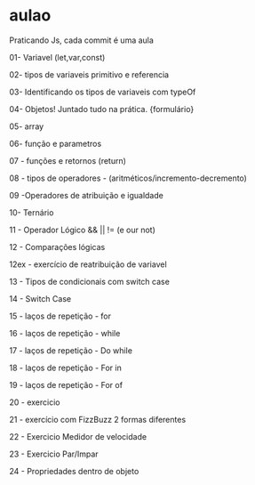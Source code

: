 # aulao
Praticando Js, cada commit é uma aula

01- Variavel (let,var,const)

02- tipos  de  variaveis  primitivo e referencia

03- Identificando  os tipos de variaveis com typeOf

04- Objetos! Juntado  tudo na prática. {formulário}

05- array 

06- função e parametros

07  - funções e retornos (return)

08 - tipos de operadores -  (aritméticos/incremento-decremento)

09 -Operadores de atribuição e igualdade 

10- Ternário

11 -  Operador Lógico && || !=  (e our not)

12 - Comparações lógicas 

12ex - exercício de reatribuição de variavel 

13 - Tipos de condicionais com switch  case

14 - Switch Case 

15 - laços de repetição - for

16 -  laços de repetição - while

17 - laços de repetição - Do while

18 - laços de repetição - For in

19 - laços de repetição - For of 

20 - exercicio   

21 - exercício com FizzBuzz 2 formas diferentes

22 - Exercicio Medidor de velocidade

23 - Exercicio Par/Impar

24 - Propriedades dentro de objeto





